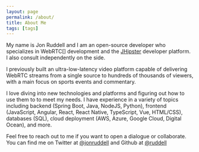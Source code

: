 ```yaml
---
layout: page
permalink: /about/
title: About Me
tags: [tags]
---
```



My name is Jon Ruddell and I am an open-source developer who specializes in WebRTC[] development and the [JHipster][] developer platform.  I also consult independently on the side.

I previously built an ultra-low-latency video platform capable of delivering WebRTC streams from a single source to hundreds of thousands of viewers, with a main focus on sports events and commentary.

I love diving into new technologies and platforms and figuring out how to use them to to meet my needs.  I have experience in a variety of topics including backend (Spring Boot, Java, NodeJS, Python), frontend (JavaScript, Angular, React, React Native, TypeScript, Vue, HTML/CSS), databases (SQL), cloud deployment (AWS, Azure, Google Cloud, Digital Ocean), and more.

Feel free to reach out to me if you want to open a dialogue or collaborate.  You can find me on Twitter at [@jonruddell][] and Github at [@ruddell][]

[SportsBooth]: https://sportsbooth.tv
[WebRTC]: https://webrtc.org
[JHipster]: https://jhipster.tech
[@jonruddell]: https://twitter.com/jonruddell
[@ruddell]: https://github.com/ruddell